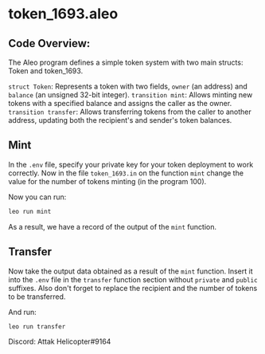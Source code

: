 # token_1693.aleo

## Code Overview:

The Aleo program defines a simple token system with two main structs: Token and token_1693.

`struct Token`: Represents a token with two fields, `owner` (an address) and `balance` (an unsigned 32-bit integer).
`transition mint`: Allows minting new tokens with a specified balance and assigns the caller as the owner.
`transition transfer`: Allows transferring tokens from the caller to another address, updating both the recipient's and sender's token balances.

## Mint

In the `.env` file, specify your private key for your token deployment to work correctly.
Now in the file `token_1693.in` on the function `mint` change the value for the number of tokens minting (in the program 100).

Now you can run:
```bash
leo run mint
```
As a result, we have a record of the output of the `mint` function.

## Transfer 
Now take the output data obtained as a result of the `mint` function.
Insert it into the `.env` file in the `transfer` function section without `private` and `public` suffixes.
Also don't forget to replace the recipient and the number of tokens to be transferred.

And run:
```bash
leo run transfer
```

Discord: Attak Helicopter#9164
